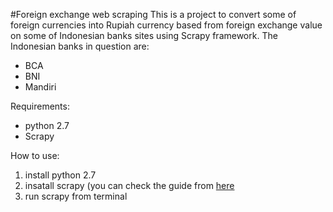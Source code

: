 #Foreign exchange web scraping
This is a project to convert some of foreign currencies into Rupiah currency based from foreign exchange value on some of Indonesian banks sites using Scrapy framework.
The Indonesian banks in question are:
- BCA
- BNI
- Mandiri

Requirements:
- python 2.7
- Scrapy

How to use:
1. install python 2.7
2. insatall scrapy (you can check the guide from <a href="http://doc.scrapy.org/">here</a>
3. run scrapy from terminal
